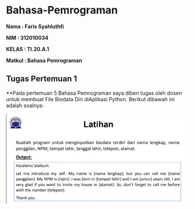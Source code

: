 # Bahasa-Pemrograman


**Nama  : Faris Syahluthfi** <br>

**NIM  : 312010034** <br>

**KELAS : TI.20.A.1** <br>

**Matkul : Bahasa Pemrograman** <br>

## Tugas Pertemuan 1

**Pada pertemuan 5 Bahasa Pemrograman saya diberi tugas oleh dosen untuk membuat File Biodata Diri diAplikasi Python. Berikut dibawah ini adalah soalnya: <br>

![ContohSoal](foto/Soal.jpeg) <br>